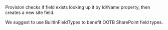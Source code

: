 ﻿Provision checks if field exists looking up it by Id/Name property, 
then creates a new site field. 

We suggest to use BuiltInFieldTypes to benefit OOTB SharePoint field types.